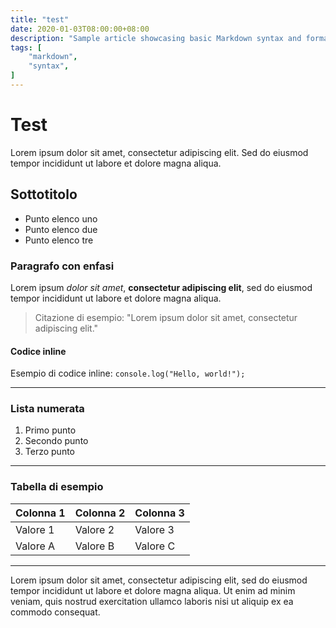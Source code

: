 ```yaml
---
title: "test"
date: 2020-01-03T08:00:00+08:00
description: "Sample article showcasing basic Markdown syntax and formatting for HTML elements."
tags: [
    "markdown",
    "syntax",
]
---
```

 # Test




Lorem ipsum dolor sit amet, consectetur adipiscing elit. Sed do eiusmod tempor incididunt ut labore et dolore magna aliqua.

## Sottotitolo

- Punto elenco uno
- Punto elenco due
- Punto elenco tre

### Paragrafo con enfasi

Lorem ipsum *dolor sit amet*, **consectetur adipiscing elit**, sed do eiusmod tempor incididunt ut labore et dolore magna aliqua.

> Citazione di esempio:
> "Lorem ipsum dolor sit amet, consectetur adipiscing elit."

#### Codice inline

Esempio di codice inline: `console.log("Hello, world!");`

---

### Lista numerata

1. Primo punto
2. Secondo punto
3. Terzo punto

---

### Tabella di esempio

| Colonna 1 | Colonna 2 | Colonna 3 |
|-----------|-----------|-----------|
| Valore 1  | Valore 2  | Valore 3  |
| Valore A  | Valore B  | Valore C  |

---

Lorem ipsum dolor sit amet, consectetur adipiscing elit, sed do eiusmod tempor incididunt ut labore et dolore magna aliqua.
Ut enim ad minim veniam, quis nostrud exercitation ullamco laboris nisi ut aliquip ex ea commodo consequat.
